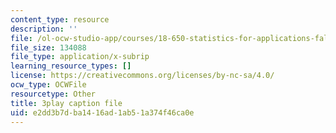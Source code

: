 ```yaml
---
content_type: resource
description: ''
file: /ol-ocw-studio-app/courses/18-650-statistics-for-applications-fall-2016/e2dd3b7dba1416ad1ab51a374f46ca0e_VPZD_aij8H0.srt
file_size: 134088
file_type: application/x-subrip
learning_resource_types: []
license: https://creativecommons.org/licenses/by-nc-sa/4.0/
ocw_type: OCWFile
resourcetype: Other
title: 3play caption file
uid: e2dd3b7d-ba14-16ad-1ab5-1a374f46ca0e
---
```

